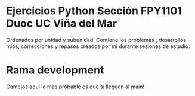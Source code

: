 # Ejercicios Python Sección FPY1101 Duoc UC Viña del Mar

Ordenados por unidad y subunidad. Contiene los problemas , desarrollos mios, correcciones y repasos creados por mi durante sesiones de estudio.

# Rama development

Cambios aquí lo mas probable es que sí lleguen al main!